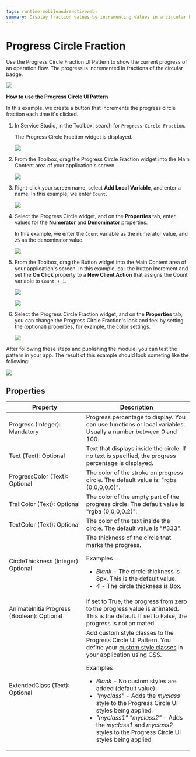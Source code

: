 ```yaml
---
tags: runtime-mobileandreactiveweb;
summary: Display fraction values by incrementing values in a circular badge.
---
```


# Progress Circle Fraction

Use the Progress Circle Fraction UI Pattern to show the current progress of an operation flow. The progress is incremented in fractions of the circular badge. 

![](<images/progresscirclefraction-1-ss.png>)

**How to use the Progress Circle UI Pattern**

In this example, we create a button that increments the progress circle fraction each time it's clicked.

1. In Service Studio, in the Toolbox, search for `Progress Circle Fraction`.

    The Progress Circle Fraction widget is displayed.

    ![](<images/progresscirclefraction-2-ss.png>)
  
1. From the Toolbox, drag the Progress Circle Fraction widget into the Main Content area of your application's screen. 

    ![](<images/progresscirclefraction-3-ss.png>)

1. Right-click your screen name, select **Add Local Variable**, and enter a name. In this example, we enter ``Count``.

    ![](<images/progresscircle-4-ss.png>)


1. Select the Progress Circle widget, and on the **Properties** tab, enter values for the **Numerator** and **Denominator** properties. 

    In this example, we enter the ``Count`` variable as the numerator value, and ``25`` as the denominator value. 
    
    ![](<images/progresscirclefraction-5-ss.png>)
   
1. From the Toolbox, drag the Button widget into the Main Content area of your application's screen. In this example, call the button Increment and set the **On Click** property to a  **New Client Action** that assigns the Count variable to  ``Count + 1``.

    ![](<images/progresscirclefraction-6-ss.png>)

    ![](<images/progresscirclefraction-7-ss.png>)

1. Select the Progress Circle Fraction widget, and on the **Properties** tab, you can change the Progress Circle Fraction's look and feel by setting the (optional) properties, for example, the color settings.

    ![](<images/progresscirclefraction-9-ss.png>)

After following these steps and publishing the module, you can test the pattern in your app. The result of this example should look someting like the following:

![](<images/progresscirclefraction-8-ss.png>)

## Properties

| Property | Description |
|---|---|
| Progress (Integer): Mandatory  |  Progress percentage to display. You can use functions or local variables. Usually a number between 0 and 100.  |
| Text (Text): Optional  |  Text that displays inside the circle. If no text is specified, the progress percentage is displayed.  |
| ProgressColor (Text): Optional  |  The color of the stroke on progress circle. The default value is: "rgba (0,0,0,0.6)".
| TrailColor (Text): Optional  |  The color of the empty part of the progress circle. The default value is "rgba (0,0,0,0.2)". |
| TextColor (Text): Optional  |  The color of the text inside the circle. The default value is "#333". |
| CircleThickness (Integer): Optional  |  The thickness of the circle that marks the progress. <p>Examples <ul><li>_Blank_ - The circle thickness is 8px. This is the default value.</li><li>_4_ - The circle thickness is 8px.</li></ul></p> |
| AnimateInitialProgress (Boolean): Optional  | If set to True, the progress from zero to the progress value is animated. This is the default. If set to False, the progress is not animated. |
| ExtendedClass (Text): Optional  |  Add custom style classes to the Progress Circle UI Pattern. You define your [custom style classes](../../../../../develop/ui/look-feel/css.md) in your application using CSS. <p>Examples <ul><li>_Blank_ - No custom styles are added (default value).</li><li>_"myclass"_ - Adds the _myclass_ style to the Progress Circle UI styles being applied.</li><li>_"myclass1" "myclass2"_ - Adds the _myclass1_ and _myclass2_ styles to the Progress Circle UI styles being applied.</li></ul></p> |

